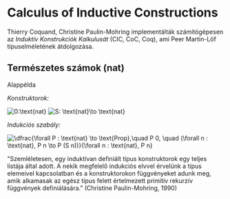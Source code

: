 # Calculus of Inductive Constructions

Thierry Coquand, Christine Paulin-Mohring implementálták számítógépesen az _Induktív Konstrukciók Kalkulusát_ (CIC, CoC, Coq), ami Peer Martin-Löf típuselméletének átdolgozása. 

## Természetes számok (nat)

Alappélda

_Konstruktorok:_

<img src="https://i.upmath.me/svg/0%3A%5Ctext%7Bnat%7D" alt="0:\text{nat}" />

<img src="https://i.upmath.me/svg/S%3A%20%5Ctext%7Bnat%7D%5Cto%20%5Ctext%7Bnat%7D" alt="S: \text{nat}\to \text{nat}" />

_Indukciós szabály:_

<img src="https://i.upmath.me/svg/%5Cdfrac%7B%5Cforall%20P%20%3A%20%5Ctext%7Bnat%7D%20%5Cto%20%5Ctext%7BProp%7D%2C%5Cquad%20%0A%20%20%20%20%20%20%20P%200%2C%20%5Cquad%20(%5Cforall%20n%20%3A%20%5Ctext%7Bnat%7D%2C%20P%20n%20%5Cto%20P%20(S%20n))%7D%7B%5Cforall%20n%20%3A%20%5Ctext%7Bnat%7D%2C%20P%20n%7D%0A" alt="\dfrac{\forall P : \text{nat} \to \text{Prop},\quad 
       P 0, \quad (\forall n : \text{nat}, P n \to P (S n))}{\forall n : \text{nat}, P n}
" />


"Szemléletesen, egy induktívan definiált típus konstruktorok egy teljes listája által adott. A nekik megfelelő indukciós elvvel érvelünk a típus elemeivel kapcsolatban és a konstruktorokon függvényeket adunk meg, amik alkamasak az egész típus felett értelmezett primitív rekurzív függvények definiálására." (Christine Paulin-Mohring, 1990)

